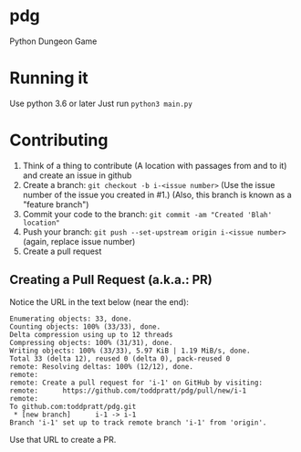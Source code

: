 # pdg
Python Dungeon Game

# Running it
Use python 3.6 or later
Just run 
```python3 main.py```

# Contributing

1. Think of a thing to contribute (A location with passages from and to it) and create an issue in github
2. Create a branch: ```git checkout -b i-<issue number>```  (Use the issue number of the issue you created in #1.) (Also, this branch is known as a "feature branch")
3. Commit your code to the branch: ```git commit -am "Created 'Blah' location"```
4. Push your branch: ```git push --set-upstream origin i-<issue number>``` (again, replace issue number)
5. Create a pull request

## Creating a Pull Request (a.k.a.: PR)

Notice the URL in the text below (near the end):
```$ git push --set-upstream origin i-1
Enumerating objects: 33, done.
Counting objects: 100% (33/33), done.
Delta compression using up to 12 threads
Compressing objects: 100% (31/31), done.
Writing objects: 100% (33/33), 5.97 KiB | 1.19 MiB/s, done.
Total 33 (delta 12), reused 0 (delta 0), pack-reused 0
remote: Resolving deltas: 100% (12/12), done.
remote:
remote: Create a pull request for 'i-1' on GitHub by visiting:
remote:      https://github.com/toddpratt/pdg/pull/new/i-1
remote:
To github.com:toddpratt/pdg.git
 * [new branch]      i-1 -> i-1
Branch 'i-1' set up to track remote branch 'i-1' from 'origin'.
```

Use that URL to create a PR.

